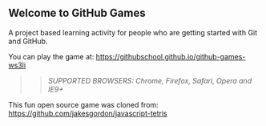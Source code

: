 ## Welcome to GitHub Games

A project based learning activity for people who are getting started with Git and GitHub.

You can play the game at: https://githubschool.github.io/github-games-ws3li

>> _*SUPPORTED BROWSERS*: Chrome, Firefox, Safari, Opera and IE9+_

This fun open source game was cloned from: https://github.com/jakesgordon/javascript-tetris
